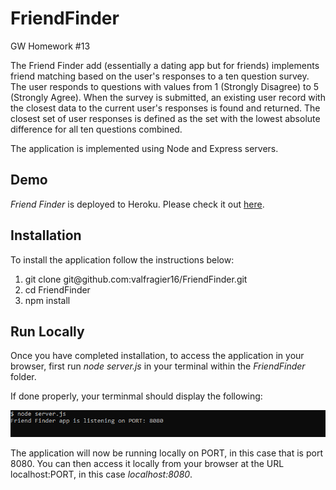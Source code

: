 # FriendFinder
GW Homework #13

The Friend Finder add (essentially a dating app but for friends) implements friend matching based on the user's responses to a ten question survey. The user responds to questions with values from 1 (Strongly Disagree) to 5 (Strongly Agree). When the survey is submitted, an existing user record with the closest data to the current user's responses is found and returned. The closest set of user responses is defined as the set with the lowest absolute difference for all ten questions combined.

The application is implemented using Node and Express servers.

<h2>Demo</h2>
<i>Friend Finder</i> is deployed to Heroku. Please check it out <a href="https://friend-finder13.herokuapp.com/">here</a>.

<h2>Installation</h2>
To install the application follow the instructions below:

<ol>
    <li>git clone git@github.com:valfragier16/FriendFinder.git</li>
    <li>cd FriendFinder</li>
    <li>npm install</li>
</ol>

<h2>Run Locally</h2>
Once you have completed installation, to access the application in your browser, first run <i>node server.js</i> in your terminal within the <i>FriendFinder</i> folder.

If done properly, your terminmal should display the following:

<img src="app/public/images/terminal.PNG">

The application will now be running locally on PORT, in this case that is port 8080. You can then access it locally from your browser at the URL localhost:PORT, in this case <i>localhost:8080</i>.
